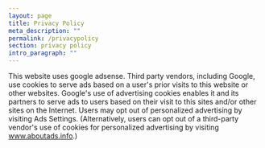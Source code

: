 ```yaml
---
layout: page
title: Privacy Policy
meta_description: ""
permalink: /privacypolicy
section: privacy policy
intro_paragraph: ""
---
```


This website uses google adsense. Third party vendors, including Google, use cookies to serve ads based on a user's prior visits to this website or other websites.
Google's use of advertising cookies enables it and its partners to serve ads to users based on their visit to this sites and/or other sites on the Internet.
Users may opt out of personalized advertising by visiting Ads Settings. (Alternatively, users can opt out of a third-party vendor's use of cookies for personalized advertising by visiting www.aboutads.info.)